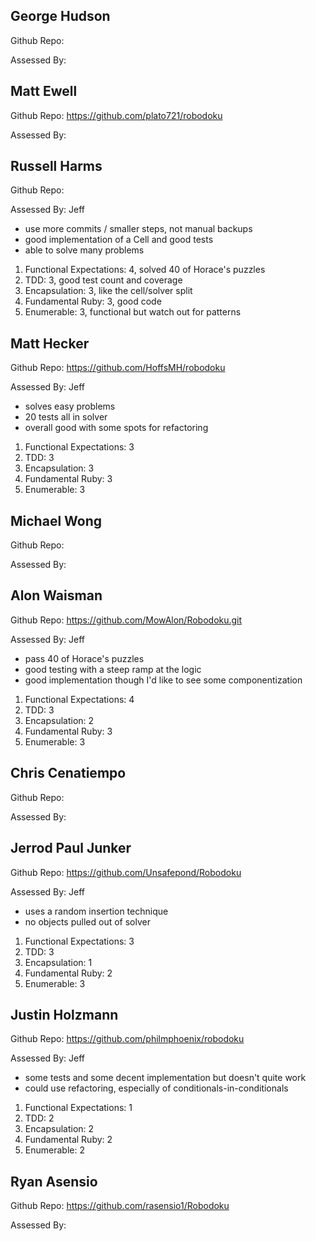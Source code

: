 ## George Hudson
Github Repo:

Assessed By:

## Matt Ewell
Github Repo: https://github.com/plato721/robodoku

Assessed By:

## Russell Harms

Github Repo:

Assessed By: Jeff

* use more commits / smaller steps, not manual backups
* good implementation of a Cell and good tests
* able to solve many problems

1. Functional Expectations: 4, solved 40 of Horace's puzzles
2. TDD: 3, good test count and coverage
3. Encapsulation: 3, like the cell/solver split
4. Fundamental Ruby: 3, good code
5. Enumerable: 3, functional but watch out for patterns

## Matt Hecker
Github Repo: https://github.com/HoffsMH/robodoku

Assessed By: Jeff

* solves easy problems
* 20 tests all in solver
* overall good with some spots for refactoring

1. Functional Expectations: 3
2. TDD: 3
3. Encapsulation: 3
4. Fundamental Ruby: 3
5. Enumerable: 3

## Michael Wong
Github Repo:

Assessed By:

## Alon Waisman
Github Repo: https://github.com/MowAlon/Robodoku.git

Assessed By: Jeff

* pass 40 of Horace's puzzles
* good testing with a steep ramp at the logic
* good implementation though I'd like to see some componentization

1. Functional Expectations: 4
2. TDD: 3
3. Encapsulation: 2
4. Fundamental Ruby: 3
5. Enumerable: 3

## Chris Cenatiempo

Github Repo:

Assessed By:

## Jerrod Paul Junker
Github Repo: https://github.com/Unsafepond/Robodoku

Assessed By: Jeff

* uses a random insertion technique
* no objects pulled out of solver

1. Functional Expectations: 3
2. TDD: 3
3. Encapsulation: 1
4. Fundamental Ruby: 2
5. Enumerable: 3

## Justin Holzmann

Github Repo: https://github.com/philmphoenix/robodoku

Assessed By: Jeff

* some tests and some decent implementation but doesn't quite work
* could use refactoring, especially of conditionals-in-conditionals

1. Functional Expectations: 1
2. TDD: 2
3. Encapsulation: 2
4. Fundamental Ruby: 2
5. Enumerable: 2

## Ryan Asensio
Github Repo: https://github.com/rasensio1/Robodoku

Assessed By:
